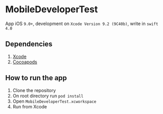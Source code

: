# MobileDeveloperTest

App iOS `9.0+`, development on `Xcode Version 9.2 (9C40b)`, write in `swift 4.0`

## Dependencies

1. [Xcode](https://developer.apple.com/xcode/)
2. [Cocoapods](https://cocoapods.org/)

## How to run the app

1. Clone the repository 
2. On root directory run `pod install`
3. Open `MobileDeveloperTest.xcworkspace`
4. Run from Xcode 





